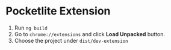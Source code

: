 # Pocketlite Extension

1. Run `ng build`
2. Go to `chrome://extensions` and click **Load Unpacked** button.
3. Choose the project under `dist/dev-extension`
